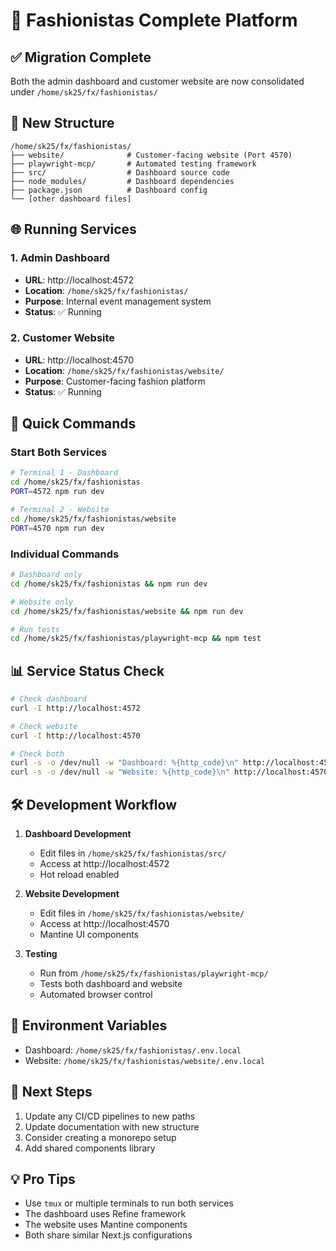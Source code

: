 # 🎉 Fashionistas Complete Platform

## ✅ Migration Complete
Both the admin dashboard and customer website are now consolidated under `/home/sk25/fx/fashionistas/`

## 📁 New Structure
```
/home/sk25/fx/fashionistas/
├── website/              # Customer-facing website (Port 4570)
├── playwright-mcp/       # Automated testing framework
├── src/                  # Dashboard source code
├── node_modules/         # Dashboard dependencies
├── package.json          # Dashboard config
└── [other dashboard files]
```

## 🌐 Running Services

### 1. Admin Dashboard
- **URL**: http://localhost:4572
- **Location**: `/home/sk25/fx/fashionistas/`
- **Purpose**: Internal event management system
- **Status**: ✅ Running

### 2. Customer Website
- **URL**: http://localhost:4570
- **Location**: `/home/sk25/fx/fashionistas/website/`
- **Purpose**: Customer-facing fashion platform
- **Status**: ✅ Running

## 🚀 Quick Commands

### Start Both Services
```bash
# Terminal 1 - Dashboard
cd /home/sk25/fx/fashionistas
PORT=4572 npm run dev

# Terminal 2 - Website
cd /home/sk25/fx/fashionistas/website
PORT=4570 npm run dev
```

### Individual Commands
```bash
# Dashboard only
cd /home/sk25/fx/fashionistas && npm run dev

# Website only
cd /home/sk25/fx/fashionistas/website && npm run dev

# Run tests
cd /home/sk25/fx/fashionistas/playwright-mcp && npm test
```

## 📊 Service Status Check
```bash
# Check dashboard
curl -I http://localhost:4572

# Check website
curl -I http://localhost:4570

# Check both
curl -s -o /dev/null -w "Dashboard: %{http_code}\n" http://localhost:4572 && \
curl -s -o /dev/null -w "Website: %{http_code}\n" http://localhost:4570
```

## 🛠️ Development Workflow

1. **Dashboard Development**
   - Edit files in `/home/sk25/fx/fashionistas/src/`
   - Access at http://localhost:4572
   - Hot reload enabled

2. **Website Development**
   - Edit files in `/home/sk25/fx/fashionistas/website/`
   - Access at http://localhost:4570
   - Mantine UI components

3. **Testing**
   - Run from `/home/sk25/fx/fashionistas/playwright-mcp/`
   - Tests both dashboard and website
   - Automated browser control

## 📝 Environment Variables
- Dashboard: `/home/sk25/fx/fashionistas/.env.local`
- Website: `/home/sk25/fx/fashionistas/website/.env.local`

## 🎯 Next Steps
1. Update any CI/CD pipelines to new paths
2. Update documentation with new structure
3. Consider creating a monorepo setup
4. Add shared components library

## 💡 Pro Tips
- Use `tmux` or multiple terminals to run both services
- The dashboard uses Refine framework
- The website uses Mantine components
- Both share similar Next.js configurations
